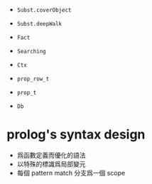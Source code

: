 - `Subst.coverObject`
- `Subst.deepWalk`

- `Fact`

- `Searching`

- `Ctx`
- `prop_row_t`
- `prop_t`

- `Db`

# prolog's syntax design

- 爲函數定義而優化的語法
- 以特殊的標識爲局部變元
- 每個 pattern match 分支爲一個 scope
